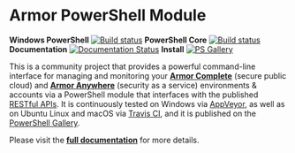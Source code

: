 ﻿# Armor PowerShell Module

**Windows PowerShell** [![Build status](https://ci.appveyor.com/api/projects/status/x4ik2enxvdc5h0x6/branch/master?svg=true)](https://ci.appveyor.com/project/tlindsay42/armorpowershell/branch/master) **PowerShell Core** [![Build status](https://travis-ci.org/tlindsay42/ArmorPowerShell.svg?branch=master)](https://travis-ci.org/tlindsay42/ArmorPowerShell) **Documentation** [![Documentation Status](https://readthedocs.org/projects/armorpowershell/badge/?version=latest)](http://armorpowershell.readthedocs.io/en/latest/?badge=latest) **Install** [![PS Gallery](https://img.shields.io/badge/install-PS%20Gallery-blue.svg)](https://www.powershellgallery.com/packages/Armor)

This is a community project that provides a powerful command-line interface for managing and monitoring your **[Armor Complete](https://www.armor.com/armor-complete-secure-hosting/ 'Armor Complete Product Page')** (secure public cloud) and **[Armor Anywhere](https://www.armor.com/armor-anywhere-security/ 'Armor Anywhere Product Page')** (security as a service) environments & accounts via a PowerShell module that interfaces with the published [RESTful APIs](https://docs.armor.com/display/KBSS/Armor+API+Guide 'Armor API Guide').  It is continuously tested on Windows via [AppVeyor](https://ci.appveyor.com/project/tlindsay42/ArmorPowerShell), as well as on Ubuntu Linux and macOS via [Travis CI](https://travis-ci.org/tlindsay42/ArmorPowerShell), and it is published on the [PowerShell Gallery](https://www.powershellgallery.com/packages/Armor).

Please visit the **[full documentation](http://ArmorPowerShell.readthedocs.io/en/latest/)** for more details.
